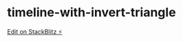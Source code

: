 # timeline-with-invert-triangle

[Edit on StackBlitz ⚡️](https://stackblitz.com/edit/timeline-with-invert-triangle)